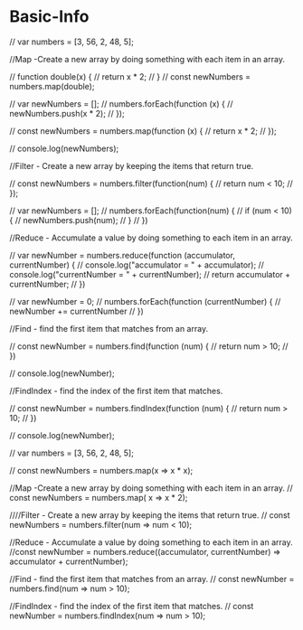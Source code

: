 # Basic-Info

// var numbers = [3, 56, 2, 48, 5];

//Map -Create a new array by doing something with each item in an array.

// function double(x) {
//   return x * 2;
// }
// const newNumbers = numbers.map(double);

// var newNumbers = [];
// numbers.forEach(function (x) {
//   newNumbers.push(x * 2);
// });

// const newNumbers = numbers.map(function (x) {
//   return x * 2;
// });

// console.log(newNumbers);

//Filter - Create a new array by keeping the items that return true.

// const newNumbers = numbers.filter(function(num) {
//   return num < 10;
// });

// var newNumbers = [];
// numbers.forEach(function(num) {
//   if (num < 10) {
//     newNumbers.push(num);
//   }
// })

//Reduce - Accumulate a value by doing something to each item in an array.

// var newNumber = numbers.reduce(function (accumulator, currentNumber) {
//   console.log("accumulator = " + accumulator);
//   console.log("currentNumber = " + currentNumber);
//     return accumulator + currentNumber;
// })

// var newNumber = 0;
// numbers.forEach(function (currentNumber) {
//   newNumber += currentNumber
// })

//Find - find the first item that matches from an array.

// const newNumber = numbers.find(function (num) {
//   return num > 10;
// })

// console.log(newNumber);

//FindIndex - find the index of the first item that matches.

// const newNumber = numbers.findIndex(function (num) {
//   return num > 10;
// })

// console.log(newNumber);




// var numbers = [3, 56, 2, 48, 5];

// const newNumbers = numbers.map(x => x * x);

//Map -Create a new array by doing something with each item in an array.
// const newNumbers = numbers.map( x => x * 2);

////Filter - Create a new array by keeping the items that return true.
// const newNumbers = numbers.filter(num => num < 10);

//Reduce - Accumulate a value by doing something to each item in an array.
//const newNumber = numbers.reduce((accumulator, currentNumber) => accumulator + currentNumber);

//Find - find the first item that matches from an array.
// const newNumber = numbers.find(num => num > 10);

//FindIndex - find the index of the first item that matches.
// const newNumber = numbers.findIndex(num => num > 10);
